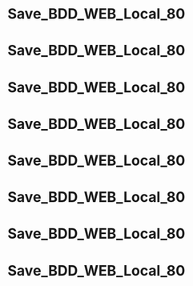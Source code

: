 # Save_BDD_WEB_Local_80
# Save_BDD_WEB_Local_80
# Save_BDD_WEB_Local_80
# Save_BDD_WEB_Local_80
# Save_BDD_WEB_Local_80
# Save_BDD_WEB_Local_80
# Save_BDD_WEB_Local_80
# Save_BDD_WEB_Local_80
